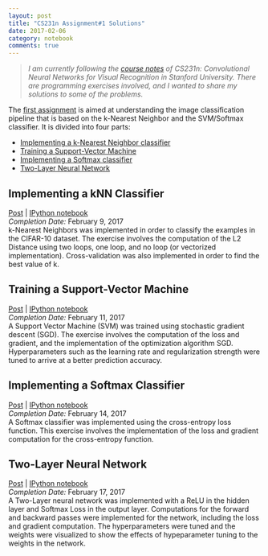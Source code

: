```yaml
---
layout: post
title: "CS231n Assignment#1 Solutions"
date: 2017-02-06
category: notebook
comments: true
---
```


> *I am currently following the [course notes](http://cs231n.github.io/) of CS231n: Convolutional Neural Networks for Visual Recognition in
Stanford University. There are programming exercises involved, and I wanted to share my solutions to some of the problems.*

The [first assignment](http://cs231n.github.io/assignments2016/assignment1/) is aimed at understanding the image classification pipeline that is based on the k-Nearest Neighbor and the SVM/Softmax classifier. It is divided into four parts:

- [Implementing a k-Nearest Neighbor classifier](#implementing-a-knn-classifier)
- [Training a Support-Vector Machine](#svm)
- [Implementing a Softmax classifier](#softmax)
- [Two-Layer Neural Network](#ann)

## Implementing a kNN Classifier
[Post](https://ljvmiranda921.github.io/cs231n/assignment1/knn/) | [IPython notebook](https://github.com/ljvmiranda921/cs231n-assignments/blob/master/assignment1/knn.ipynb)  
_Completion Date:_ February 9, 2017  
k-Nearest Neighbors was implemented in order to classify the examples in the CIFAR-10 dataset. The exercise involves the computation of the L2 Distance using two loops, one loop, and no loop (or vectorized implementation). Cross-validation was also implemented in order to find the best value of k.

## <a name="svm"></a> Training a Support-Vector Machine
[Post](https://ljvmiranda921.github.io/cs231n/assignment1/svm/) | [IPython notebook](https://github.com/ljvmiranda921/cs231n-assignments/blob/master/assignment1/svm.ipynb)  
_Completion Date:_ February 11, 2017  
A Support Vector Machine (SVM) was trained using stochastic gradient descent (SGD). The exercise involves the computation of the loss and gradient, and the implementation of the optimization algorithm SGD. Hyperparameters such as the learning rate and regularization strength were tuned to arrive at a better prediction accuracy.

## <a name="softmax"></a> Implementing a Softmax Classifier
[Post](https://ljvmiranda921.github.io/cs231n/assignment1/softmax/) | [IPython notebook](https://github.com/ljvmiranda921/cs231n-assignments/blob/master/assignment1/softmax.ipynb)  
_Completion Date:_ February 14, 2017  
A Softmax classifier was implemented using the cross-entropy loss function. This exercise involves the implementation of the loss and
gradient computation for the cross-entropy function.

## <a name="ann"></a> Two-Layer Neural Network
[Post](https://ljvmiranda921.github.io/cs231n/assignment1/ann/) | [IPython notebook](https://github.com/ljvmiranda921/cs231n-assignments/blob/master/assignment1/two_layer_net.ipynb)  
_Completion Date:_ February 17, 2017  
A Two-Layer neural network was implemented with a ReLU in the hidden layer and Softmax Loss in the output layer. Computations for the forward and backward passes were implemented for the network, including the loss and gradient computation. The hyperparameters were tuned and the weights were visualized to show the effects of hypeparameter tuning to the weights in the network.
